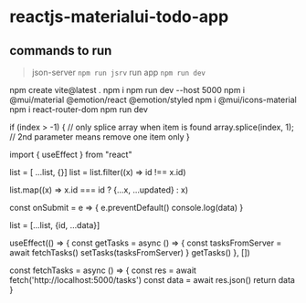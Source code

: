 # reactjs-materialui-todo-app

## commands to run

> json-server `npm run jsrv`
> run app `npm run dev`


npm create vite@latest .
npm i
npm run dev --host 5000
npm i @mui/material @emotion/react @emotion/styled
npm i @mui/icons-material
npm i react-router-dom
npm run dev


if (index > -1) { // only splice array when item is found
  array.splice(index, 1); // 2nd parameter means remove one item only
}







import { useEffect } from "react"

list = [ ...list, {}]
list = list.filter((x) => id !== x.id)

list.map((x) => x.id === id ? {...x, ...updated} : x)

const onSubmit = e => {
    e.preventDefault()
    console.log(data)
}

list = [...list, {id, ...data}]


useEffect(() => {
    const getTasks = async () => {
        const tasksFromServer = await fetchTasks()
        setTasks(tasksFromServer)
    }
    getTasks()
}, [])

const fetchTasks = async () => {
    const res = await fetch('http://localhost:5000/tasks')
    const data = await res.json()
    return data
}
